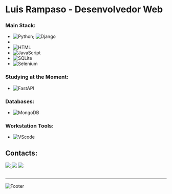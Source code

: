 # Luis Rampaso - Desenvolvedor Web



### Main Stack:
- ![Python](https://img.shields.io/badge/Python-14354C?style=for-the-badge&logo=python&logoColor=white);  ![Django](https://img.shields.io/badge/Django-092E20?style=for-the-badge&logo=django&logoColor=white)
-
- ![HTML](https://img.shields.io/badge/HTML-239120?style=for-the-badge&logo=html5&logoColor=white)
- ![JavaScript](https://img.shields.io/badge/JavaScript-F7DF1E?style=for-the-badge&logo=javascript&logoColor=black)
- ![SQLite](https://img.shields.io/badge/SQLite-07405E?style=for-the-badge&logo=sqlite&logoColor=white)
- ![Selenium](https://img.shields.io/badge/Selenium-43B02A?style=for-the-badge&logo=selenium&logoColor=white)

### Studying at the Moment:
- ![FastAPI](https://img.shields.io/badge/FastAPI-009688?style=for-the-badge&logo=FastAPI&logoColor=white)


### Databases:
- ![MongoDB](https://img.shields.io/badge/MongoDB-4EA94B?style=for-the-badge&logo=mongodb&logoColor=white)

### Workstation Tools:
- ![VScode](https://img.shields.io/badge/vscode-4285F4?style=for-the-badge&logo=vscode&logoColor=white)

## Contacts:
<div> 
<a href="https://www.instagram.com/luisrampaso_ntn" target="_blank"><img src="https://img.shields.io/badge/-Instagram-%23E4405F?style=for-the-badge&logo=instagram&logoColor=white">
</a>
<a href = "mailto:luishisse@gmail.com"> <img src="https://img.shields.io/badge/-Gmail-%23333?style=for-the-badge&logo=gmail&logoColor=white" target="_blank"></a>
<a href="https://www.linkedin.com/in/luisrampaso/" target="_blank"><img src="https://img.shields.io/badge/-LinkedIn-%230077B5?style=for-the-badge&logo=linkedin&logoColor=white"  target="_blank"></a> 
</div>&nbsp;&nbsp;
 

---

![Footer](https://capsule-render.vercel.app/api?type=waving&color=8F0D87&height=120&section=footer)
